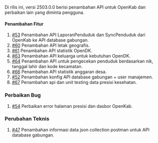 Di rilis ini, versi 2503.0.0 berisi penambahan API untuk OpenKab dan perbaikan lain yang diminta pengguna.

#### Penambahan Fitur

1. [#53](https://github.com/OpenSID/API-Database-Gabungan/issues/53) Penambahan API LaporanPenduduk dan SyncPenduduk dari OpenKab ke API database gabungan.
2. [#60](https://github.com/OpenSID/API-Database-Gabungan/issues/60) Penambahan API letak geografis.
3. [#61](https://github.com/OpenSID/API-Database-Gabungan/issues/61) Penambahan API statistik OpenDK.
4. [#63](https://github.com/OpenSID/API-Database-Gabungan/issues/63) Penambahan API keluarga untuk kebutuhan OpenDK.
5. [#64](https://github.com/OpenSID/API-Database-Gabungan/issues/64) Penambahan API untuk pengecekan penduduk berdasarkan nik, tanggal lahir dan kode kecamatan. 
6. [#66](https://github.com/OpenSID/API-Database-Gabungan/issues/66) Penambahan API statistik anggaran desa.
7. [#52](https://github.com/OpenSID/API-Database-Gabungan/issues/52) Penambahan konfig API database gabungan + user manajemen.
8. [#67](https://github.com/OpenSID/API-Database-Gabungan/issues/67) Penambahan api dan unit testing data presisi kesehatan.

### Perbaikan Bug

1. [#54](https://github.com/OpenSID/API-Database-Gabungan/issues/54) Perbaikan error halaman presisi dan dasbor OpenKab.

### Perubahan Teknis

1. [#47](https://github.com/OpenSID/API-Database-Gabungan/issues/47) Penambahan informasi data json collection postman untuk API database gabungan.